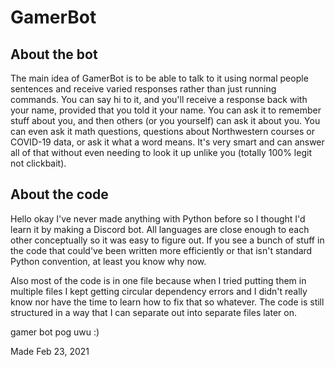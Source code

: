 # GamerBot  

## About the bot
The main idea of GamerBot is to be able to talk to it using normal people sentences and receive varied responses rather than just running commands. You can say hi to it, and you'll receive a response back with your name, provided that you told it your name. You can ask it to remember stuff about you, and then others (or you yourself) can ask it about you. You can even ask it math questions, questions about Northwestern courses or COVID-19 data, or ask it what a word means. It's very smart and can answer all of that without even needing to look it up unlike you (totally 100% legit not clickbait).

## About the code
Hello okay I've never made anything with Python before so I thought I'd learn it by making a Discord bot. All languages are close enough to each other conceptually so it was easy to figure out. If you see a bunch of stuff in the code that could've been written more efficiently or that isn't standard Python convention, at least you know why now.

Also most of the code is in one file because when I tried putting them in multiple files I kept getting circular dependency errors and I didn't really know nor have the time to learn how to fix that so whatever. The code is still structured in a way that I can separate out into separate files later on.

gamer bot pog uwu :)

Made Feb 23, 2021

